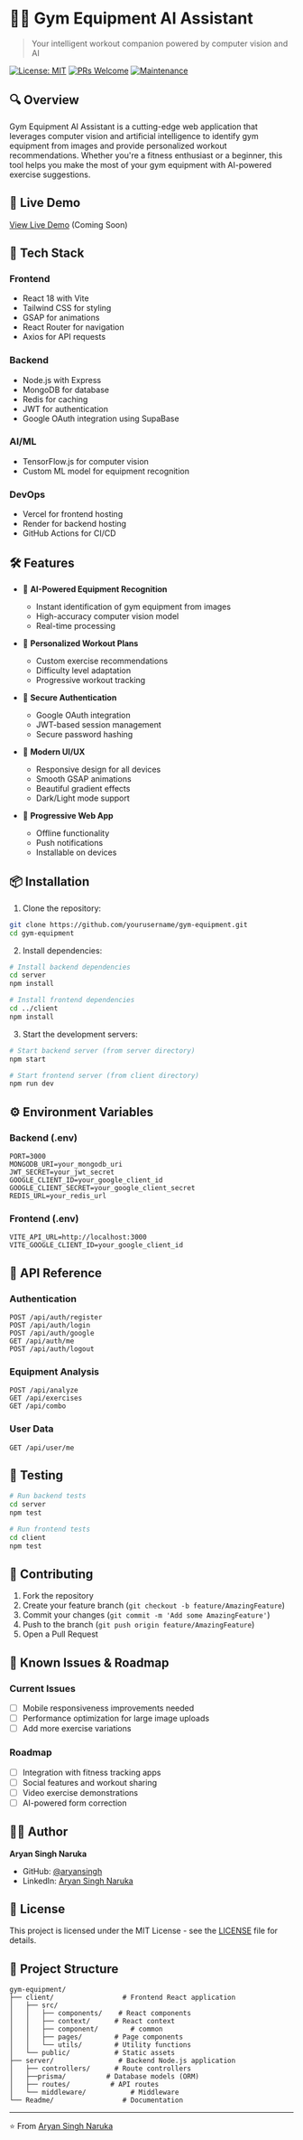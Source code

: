 # 🏋️‍♂️ Gym Equipment AI Assistant

> Your intelligent workout companion powered by computer vision and AI

[![License: MIT](https://img.shields.io/badge/License-MIT-yellow.svg)](https://opensource.org/licenses/MIT)
[![PRs Welcome](https://img.shields.io/badge/PRs-welcome-brightgreen.svg?style=flat-square)](http://makeapullrequest.com)
[![Maintenance](https://img.shields.io/badge/Maintained%3F-yes-green.svg)](https://github.com/yourusername/gym-equipment/graphs/commit-activity)

## 🔍 Overview

Gym Equipment AI Assistant is a cutting-edge web application that leverages computer vision and artificial intelligence to identify gym equipment from images and provide personalized workout recommendations. Whether you're a fitness enthusiast or a beginner, this tool helps you make the most of your gym equipment with AI-powered exercise suggestions.

## 🚀 Live Demo

[View Live Demo](https://gym-equipment-ai.vercel.app) (Coming Soon)

## 🧰 Tech Stack

### Frontend
- React 18 with Vite
- Tailwind CSS for styling
- GSAP for animations
- React Router for navigation
- Axios for API requests

### Backend
- Node.js with Express
- MongoDB for database
- Redis for caching
- JWT for authentication
- Google OAuth integration using SupaBase

### AI/ML
- TensorFlow.js for computer vision
- Custom ML model for equipment recognition

### DevOps
- Vercel for frontend hosting
- Render for backend hosting
- GitHub Actions for CI/CD

## 🛠️ Features

- 🤖 **AI-Powered Equipment Recognition**
  - Instant identification of gym equipment from images
  - High-accuracy computer vision model
  - Real-time processing

- 💪 **Personalized Workout Plans**
  - Custom exercise recommendations
  - Difficulty level adaptation
  - Progressive workout tracking

- 🔐 **Secure Authentication**
  - Google OAuth integration
  - JWT-based session management
  - Secure password hashing

- 🎨 **Modern UI/UX**
  - Responsive design for all devices
  - Smooth GSAP animations
  - Beautiful gradient effects
  - Dark/Light mode support

- 📱 **Progressive Web App**
  - Offline functionality
  - Push notifications
  - Installable on devices

## 📦 Installation

1. Clone the repository:
```bash
git clone https://github.com/yourusername/gym-equipment.git
cd gym-equipment
```

2. Install dependencies:
```bash
# Install backend dependencies
cd server
npm install

# Install frontend dependencies
cd ../client
npm install
```

3. Start the development servers:
```bash
# Start backend server (from server directory)
npm start

# Start frontend server (from client directory)
npm run dev
```

## ⚙️ Environment Variables

### Backend (.env)
```env
PORT=3000
MONGODB_URI=your_mongodb_uri
JWT_SECRET=your_jwt_secret
GOOGLE_CLIENT_ID=your_google_client_id
GOOGLE_CLIENT_SECRET=your_google_client_secret
REDIS_URL=your_redis_url
```

### Frontend (.env)
```env
VITE_API_URL=http://localhost:3000
VITE_GOOGLE_CLIENT_ID=your_google_client_id
```

## 🔁 API Reference

### Authentication
```http
POST /api/auth/register
POST /api/auth/login
POST /api/auth/google
GET /api/auth/me
POST /api/auth/logout
```

### Equipment Analysis
```http
POST /api/analyze
GET /api/exercises
GET /api/combo 
```

### User Data
```http
GET /api/user/me
```

## 🧪 Testing

```bash
# Run backend tests
cd server
npm test

# Run frontend tests
cd client
npm test
```

## 🙋 Contributing

1. Fork the repository
2. Create your feature branch (`git checkout -b feature/AmazingFeature`)
3. Commit your changes (`git commit -m 'Add some AmazingFeature'`)
4. Push to the branch (`git push origin feature/AmazingFeature`)
5. Open a Pull Request

## 🧠 Known Issues & Roadmap

### Current Issues
- [ ] Mobile responsiveness improvements needed
- [ ] Performance optimization for large image uploads
- [ ] Add more exercise variations

### Roadmap
- [ ] Integration with fitness tracking apps
- [ ] Social features and workout sharing
- [ ] Video exercise demonstrations
- [ ] AI-powered form correction

## 👨‍💻 Author

**Aryan Singh Naruka**
- GitHub: [@aryansingh](https://github.com/aryansingh)
- LinkedIn: [Aryan Singh Naruka](https://linkedin.com/in/aryansingh)

## 📄 License

This project is licensed under the MIT License - see the [LICENSE](LICENSE) file for details.

## 📁 Project Structure

```
gym-equipment/
├── client/                 # Frontend React application
│   ├── src/
│   │   ├── components/    # React components
│   │   ├── context/      # React context
│   │   ├── component/        # common
│   │   ├── pages/        # Page components
│   │   └── utils/        # Utility functions
│   └── public/           # Static assets
├── server/                # Backend Node.js application
│   ├── controllers/      # Route controllers
│   ├──prisma/          # Database models (ORM)
│   ├── routes/          # API routes
│   └── middleware/           # Middleware
└── Readme/                 # Documentation
```

---

⭐️ From [Aryan Singh Naruka](https://github.com/aryansingh)